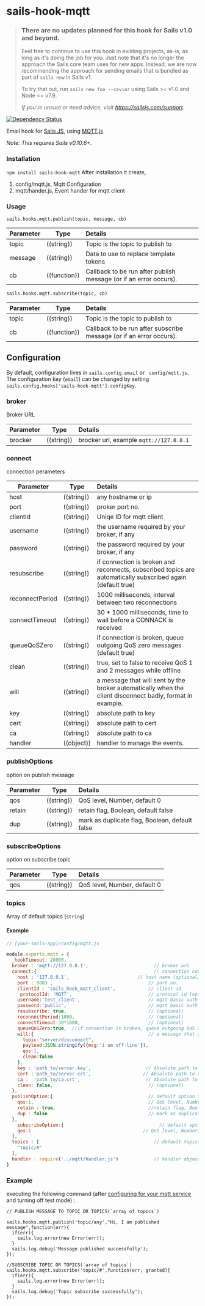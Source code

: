 # sails-hook-mqtt

> ### There are no updates planned for this hook for Sails v1.0 and beyond.
>
> Feel free to continue to use this hook in existing projects, as-is, as long as it's doing the job for you.
> Just note that it's no longer the approach the Sails core team uses for new apps.
> Instead, we are now recommending the approach for sending emails that is bundled as part of `sails new` in Sails v1.
>
> To try that out, run `sails new foo --caviar` using Sails >= v1.0 and Node <= v7.9.
>
> _If you're unsure or need advice, visit https://sailsjs.com/support._



[![Dependency Status](https://david-dm.org/balderdashy/sails-hook-email.svg)](https://david-dm.org/yogesh-sinoriya/sails-hook-mqtt)

Email hook for [Sails JS](http://sailsjs.org), using [MQTT.js](https://github.com/mqttjs/MQTT.js)

*Note: This requires Sails v0.10.6+.*

### Installation

`npm install sails-hook-mqtt`
After installation it create, 
1) config/mqtt.js, Mqtt Configuration
2) mqtt/hander.js, Event hander for mqtt client 
### Usage

`sails.hooks.mqtt.publish(topic, message, cb)`

Parameter      | Type                | Details
-------------- | ------------------- |:---------------------------------
topic       | ((string))          | Topic is the topic to publish to
message           | ((string))          | Data to use to replace template tokens
cb             | ((function))        | Callback to be run after publish message (or if an error occurs).

`sails.hooks.mqtt.subscribe(topic, cb)`

Parameter      | Type                | Details
-------------- | ------------------- |:---------------------------------
topic       | ((string))          | Topic is the topic to publish to
cb             | ((function))        | Callback to be run after subscribe message (or if an error occurs).

## Configuration

By default, configuration lives in `sails.config.email` or ` config/mqtt.js`.  The configuration key (`email`) can be changed by setting `sails.config.hooks['sails-hook-mqtt'].configKey`.

### broker
Broker URL

Parameter      | Type                | Details
-------------- | ------------------- |:---------------------------------
brocker        | ((string)) | brocker url, example `mqtt://127.0.0.1`

### connect
connection perameters

Parameter      | Type                | Details
-------------- | ------------------- |:---------------------------------
host        | ((string)) | any hostname or ip
port        | ((string)) | proker port no.
clientId    | ((string)) | Uniqe ID for mqtt client
username    | ((string)) | the username required by your broker, if any
password    | ((string)) | the password required by your broker, if any
resubscribe | ((string)) | if connection is broken and reconnects, subscribed topics are automatically subscribed again (default true)
reconnectPeriod | ((string)) | 1000 milliseconds, interval between two reconnections
connectTimeout  | ((string)) | 30 * 1000 milliseconds, time to wait before a CONNACK is received
queueQoSZero    | ((string)) | if connection is broken, queue outgoing QoS zero messages (default true)
clean       | ((string)) | true, set to false to receive QoS 1 and 2 messages while offline
will        | ((string)) | a message that will sent by the broker automatically when the client disconnect badly, format in example.
key         | ((string)) | absolute path to key
cert        | ((string)) | absolute path to cert
ca          | ((string)) | absolute path to ca
handler     | ((object)) | handler to manage the events.

### publishOptions
option on publish message

Parameter      | Type                | Details
-------------- | ------------------- |:---------------------------------
qos         | ((string)) | QoS level, Number, default 0
retain      | ((string)) | retain flag, Boolean, default false
dup         | ((string)) | mark as duplicate flag, Boolean, default false

### subscribeOptions
option on subscribe topic

Parameter      | Type                | Details
-------------- | ------------------- |:---------------------------------
qos         | ((string)) | QoS level, Number, default 0

### topics
Array of default topics (`string`)

#### Example

```javascript
// [your-sails-app]/config/mqtt.js

module.exports.mqtt = {
  _hookTimeout: 20000,
  broker : 'mqtt://127.0.0.1',                        // broker url
  connect:{                                           // connection config
    host : '127.0.0.1',                         // host name (optional)
    port : 8883 ,                                   // port no.
    clientId : 'sails_hook_mqtt_client',            // client id
     protocolId: 'MQTT',                            // protocol id (optional)
    username:'test_client',                         // mqtt basic auth (optional)
    password:'public',                              // mqtt basic auth (optional)      
    resubscribe: true,                              // (optional)
    reconnectPeriod:1000,                           // (optional)
    connectTimeout:30*1000,                         // (optional)
    queueQoSZero:true,  //if connection is broken, queue outgoing QoS zero messages (default true)(optional)
    will:{                                          // a message that will sent by the broker automatically when the client disconnect badly (optional)
      topic:"server/disconnect",
      payload:JSON.stringify({msg:'i am off-line'}),
      qos:1,
      clean:false
    },
    key : 'path_to/server.key',                    // Absolute path to key (optional)
    cert :'path_to/server.crt',                   // Absolute path to cert (optional)
    ca :  'path_to/ca.crt',                        // Absolute path to ca (optional)
    clean: false,                                   // (optional)
  },
  publishOption:{                                   // default option to subcribe topics
    qos:1,                                          // QoS level, Number, default 0 (optional)
    retain : true,                                  //retain flag, Boolean, default false (optional)
    dup : false                                     // mark as duplicate flag, Boolean, default false (optional)
  },
    subscribeOption:{                                   // default option to subcribe topics (optional)
    qos:1                                         // QoS level, Number, default 0 (optional)
  },
  topics : [                                          // default topics to subcriblbe
    "topic/#"
  ],
  handler : require('../mqtt/handler.js')             // handler object
}
```


### Example
executing the following command (after [configuring for your mqtt service](https://github.com/yogesh-sinoriya/sails-hook-mqtt/#configuration) and turning off test mode) :

```
// PUBLISH MESSAGE TO TOPIC OR TOPICS(`array of topics`)

sails.hooks.mqtt.publish('topic/any',"Hi, I am published message",function(err){
  if(err){
    sails.log.error(new Error(err));
  }
  sails.log.debug('Message published successfully');
});

//SUBSCRIBE TOPIC OR TOPICS(`array of topics`)
sails.hooks.mqtt.subscribe('topic/#',function(err, granted){
  if(err){
    sails.log.error(new Error(err));
  }
  sails.log.debug('Topic subscribe successfully');
});
```

